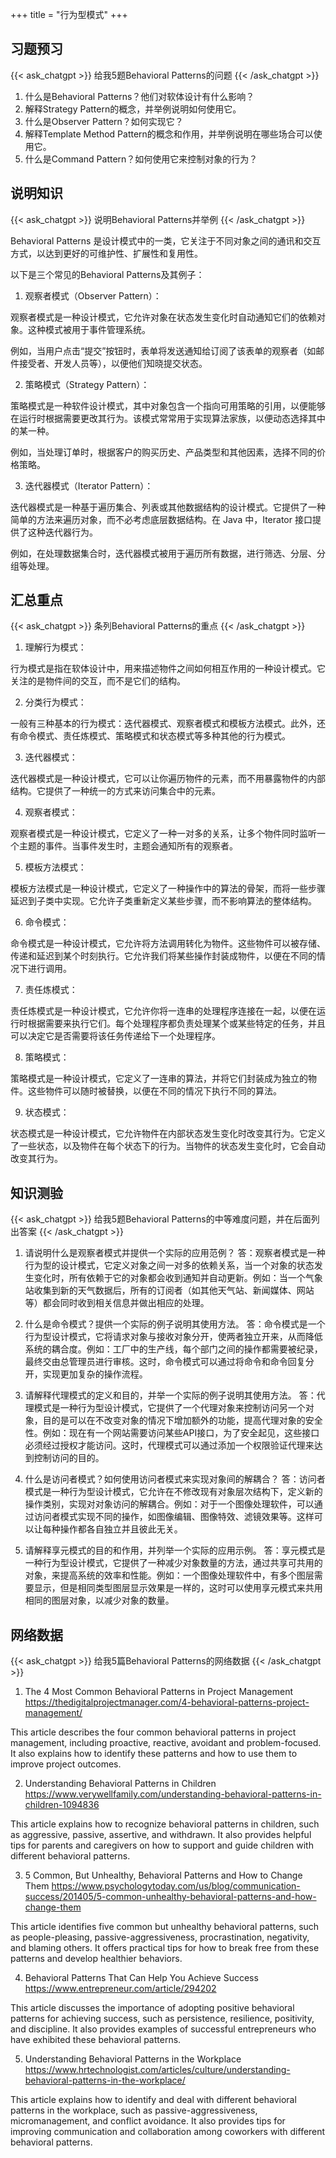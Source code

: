 +++
title = "行为型模式"
+++
## 习题预习
{{< ask_chatgpt >}}
给我5题Behavioral Patterns的问题
{{< /ask_chatgpt >}}



1. 什么是Behavioral Patterns？他们对软体设计有什么影响？
2. 解释Strategy Pattern的概念，并举例说明如何使用它。
3. 什么是Observer Pattern？如何实现它？
4. 解释Template Method Pattern的概念和作用，并举例说明在哪些场合可以使用它。
5. 什么是Command Pattern？如何使用它来控制对象的行为？   

## 说明知识
{{< ask_chatgpt >}}
说明Behavioral Patterns并举例
{{< /ask_chatgpt >}}



Behavioral Patterns 是设计模式中的一类，它关注于不同对象之间的通讯和交互方式，以达到更好的可维护性、扩展性和复用性。

以下是三个常见的Behavioral Patterns及其例子：

1. 观察者模式（Observer Pattern）：

观察者模式是一种设计模式，它允许对象在状态发生变化时自动通知它们的依赖对象。这种模式被用于事件管理系统。

例如，当用户点击“提交”按钮时，表单将发送通知给订阅了该表单的观察者（如邮件接受者、开发人员等），以便他们知晓提交状态。

2. 策略模式（Strategy Pattern）：

策略模式是一种软件设计模式，其中对象包含一个指向可用策略的引用，以便能够在运行时根据需要更改其行为。该模式常常用于实现算法家族，以便动态选择其中的某一种。

例如，当处理订单时，根据客户的购买历史、产品类型和其他因素，选择不同的价格策略。

3. 迭代器模式（Iterator Pattern）：

迭代器模式是一种基于遍历集合、列表或其他数据结构的设计模式。它提供了一种简单的方法来遍历对象，而不必考虑底层数据结构。在 Java 中，Iterator 接口提供了这种迭代器行为。

例如，在处理数据集合时，迭代器模式被用于遍历所有数据，进行筛选、分层、分组等处理。   

## 汇总重点
{{< ask_chatgpt >}}
条列Behavioral Patterns的重点
{{< /ask_chatgpt >}}



1. 理解行为模式：

行为模式是指在软体设计中，用来描述物件之间如何相互作用的一种设计模式。它关注的是物件间的交互，而不是它们的结构。

2. 分类行为模式：

一般有三种基本的行为模式：迭代器模式、观察者模式和模板方法模式。此外，还有命令模式、责任炼模式、策略模式和状态模式等多种其他的行为模式。

3. 迭代器模式：

迭代器模式是一种设计模式，它可以让你遍历物件的元素，而不用暴露物件的内部结构。它提供了一种统一的方式来访问集合中的元素。

4. 观察者模式：

观察者模式是一种设计模式，它定义了一种一对多的关系，让多个物件同时监听一个主题的事件。当事件发生时，主题会通知所有的观察者。

5. 模板方法模式：

模板方法模式是一种设计模式，它定义了一种操作中的算法的骨架，而将一些步骤延迟到子类中实现。它允许子类重新定义某些步骤，而不影响算法的整体结构。

6. 命令模式：

命令模式是一种设计模式，它允许将方法调用转化为物件。这些物件可以被存储、传递和延迟到某个时刻执行。它允许我们将某些操作封装成物件，以便在不同的情况下进行调用。

7. 责任炼模式：

责任炼模式是一种设计模式，它允许你将一连串的处理程序连接在一起，以便在运行时根据需要来执行它们。每个处理程序都负责处理某个或某些特定的任务，并且可以决定它是否需要将该任务传递给下一个处理程序。

8. 策略模式：

策略模式是一种设计模式，它定义了一连串的算法，并将它们封装成为独立的物件。这些物件可以随时被替换，以便在不同的情况下执行不同的算法。

9. 状态模式：

状态模式是一种设计模式，它允许物件在内部状态发生变化时改变其行为。它定义了一些状态，以及物件在每个状态下的行为。当物件的状态发生变化时，它会自动改变其行为。   

## 知识测验
{{< ask_chatgpt >}}
给我5题Behavioral Patterns的中等难度问题，并在后面列出答案
{{< /ask_chatgpt >}}



1. 请说明什么是观察者模式并提供一个实际的应用范例？
答：观察者模式是一种行为型的设计模式，它定义对象之间一对多的依赖关系，当一个对象的状态发生变化时，所有依赖于它的对象都会收到通知并自动更新。例如：当一个气象站收集到新的天气数据后，所有的订阅者（如其他天气站、新闻媒体、网站等）都会同时收到相关信息并做出相应的处理。

2. 什么是命令模式？提供一个实际的例子说明其使用方法。
答：命令模式是一个行为型设计模式，它将请求对象与接收对象分开，使两者独立开来，从而降低系统的耦合度。例如：工厂中的生产线，每个部门之间的操作都需要被纪录，最终交由总管理员进行审核。这时，命令模式可以通过将命令和命令回复分开，实现更加复杂的操作流程。

3. 请解释代理模式的定义和目的，并举一个实际的例子说明其使用方法。
答：代理模式是一种行为型设计模式，它提供了一个代理对象来控制访问另一个对象，目的是可以在不改变对象的情况下增加额外的功能，提高代理对象的安全性。例如：现在有一个网站需要访问某些API接口，为了安全起见，这些接口必须经过授权才能访问。这时，代理模式可以通过添加一个权限验证代理来达到控制访问的目的。

4. 什么是访问者模式？如何使用访问者模式来实现对象间的解耦合？
答：访问者模式是一种行为型设计模式，它允许在不修改现有对象层次结构下，定义新的操作类别，实现对对象访问的解耦合。例如：对于一个图像处理软件，可以通过访问者模式实现不同的操作，如图像编辑、图像特效、滤镜效果等。这样可以让每种操作都各自独立并且彼此无关。

5. 请解释享元模式的目的和作用，并列举一个实际的应用示例。
答：享元模式是一种行为型设计模式，它提供了一种减少对象数量的方法，通过共享可共用的对象，来提高系统的效率和性能。例如：一个图像处理软件中，有多个图层需要显示，但是相同类型图层显示效果是一样的，这时可以使用享元模式来共用相同的图层对象，以减少对象的数量。   

## 网络数据
{{< ask_chatgpt >}}
给我5篇Behavioral Patterns的网络数据
{{< /ask_chatgpt >}}



1. The 4 Most Common Behavioral Patterns in Project Management
https://thedigitalprojectmanager.com/4-behavioral-patterns-project-management/

This article describes the four common behavioral patterns in project management, including proactive, reactive, avoidant and problem-focused. It also explains how to identify these patterns and how to use them to improve project outcomes.

2. Understanding Behavioral Patterns in Children
https://www.verywellfamily.com/understanding-behavioral-patterns-in-children-1094836

This article explains how to recognize behavioral patterns in children, such as aggressive, passive, assertive, and withdrawn. It also provides helpful tips for parents and caregivers on how to support and guide children with different behavioral patterns.

3. 5 Common, But Unhealthy, Behavioral Patterns and How to Change Them
https://www.psychologytoday.com/us/blog/communication-success/201405/5-common-unhealthy-behavioral-patterns-and-how-change-them

This article identifies five common but unhealthy behavioral patterns, such as people-pleasing, passive-aggressiveness, procrastination, negativity, and blaming others. It offers practical tips for how to break free from these patterns and develop healthier behaviors.

4. Behavioral Patterns That Can Help You Achieve Success
https://www.entrepreneur.com/article/294202

This article discusses the importance of adopting positive behavioral patterns for achieving success, such as persistence, resilience, positivity, and discipline. It also provides examples of successful entrepreneurs who have exhibited these behavioral patterns.

5. Understanding Behavioral Patterns in the Workplace
https://www.hrtechnologist.com/articles/culture/understanding-behavioral-patterns-in-the-workplace/

This article explains how to identify and deal with different behavioral patterns in the workplace, such as passive-aggressiveness, micromanagement, and conflict avoidance. It also provides tips for improving communication and collaboration among coworkers with different behavioral patterns.   


